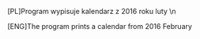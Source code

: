 [PL]Program wypisuje kalendarz z 2016 roku
luty \n

[ENG]The program prints a calendar from 2016
February
